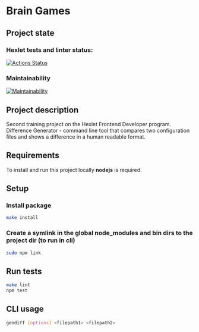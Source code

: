 # Brain Games

## Project state

### Hexlet tests and linter status:
[![Actions Status](https://github.com/concentrator/frontend-project-lvl2/workflows/hexlet-check/badge.svg)](https://github.com/concentrator/frontend-project-lvl2/actions)

### Maintainability

[![Maintainability](https://api.codeclimate.com/v1/badges/f3b2f347f4e2790c74c8/maintainability)](https://codeclimate.com/github/concentrator/frontend-project-lvl2/maintainability)

## Project description

Second training project on the Hexlet Frontend Developer program. Difference Generator - command line tool that compares two configuration files and shows a difference in a human readable format.

## Requirements

To install and run this project locally __nodejs__ is required.

## Setup

### Install package

```bash
make install
```

### Create a symlink in the global node_modules and bin dirs to the project dir (to run in cli)

```bash
sudo npm link
```

## Run tests

```bash
make lint
npm test
```

## CLI usage

```bash
gendiff [options] <filepath1> <filepath2>
```
